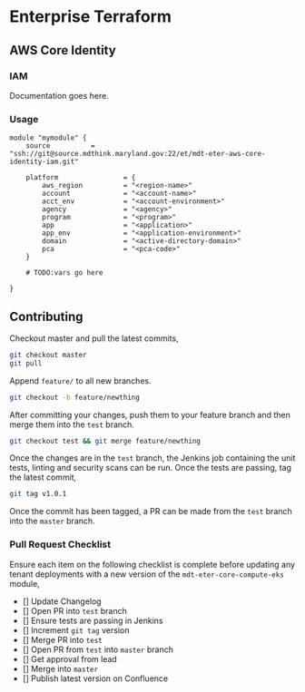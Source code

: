 # Enterprise Terraform 
## AWS Core Identity
### IAM

Documentation goes here.

### Usage

```
module "mymodule" {
	source          = "ssh://git@source.mdthink.maryland.gov:22/et/mdt-eter-aws-core-identity-iam.git"
	
	platform				= {
		aws_region          = "<region-name>"
        account             = "<account-name>"
        acct_env            = "<account-environment>"
        agency              = "<agency>"
        program             = "<program>"
		app					= "<application>"
        app_env             = "<application-environment>"
        domain              = "<active-directory-domain>"
        pca                 = "<pca-code>"
	}
	
	# TODO:vars go here

}
```
## Contributing

Checkout master and pull the latest commits,

```bash
git checkout master
git pull
```

Append ``feature/`` to all new branches.

```bash
git checkout -b feature/newthing
```

After committing your changes, push them to your feature branch and then merge them into the `test` branch. 

```bash
git checkout test && git merge feature/newthing
```

Once the changes are in the `test` branch, the Jenkins job containing the unit tests, linting and security scans can be run. Once the tests are passing, tag the latest commit,

```bash
git tag v1.0.1
```

Once the commit has been tagged, a PR can be made from the `test` branch into the `master` branch.

### Pull Request Checklist

Ensure each item on the following checklist is complete before updating any tenant deployments with a new version of the ``mdt-eter-core-compute-eks`` module,

- [] Update Changelog
- [] Open PR into `test` branch
- [] Ensure tests are passing in Jenkins
- [] Increment `git tag` version
- [] Merge PR into `test`
- [] Open PR from `test` into `master` branch
- [] Get approval from lead
- [] Merge into `master`
- [] Publish latest version on Confluence